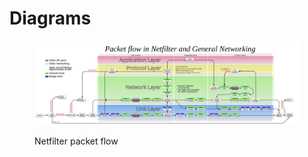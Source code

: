 # Diagrams

<figure><img src="../../../.gitbook/assets/Netfilter-packet-flow.svg.png" alt=""><figcaption><p>Netfilter packet flow</p></figcaption></figure>



